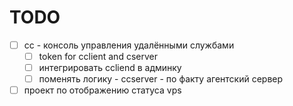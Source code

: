 # TODO

- [ ] сс - консоль управления удалёнными службами
  - [ ] token for cclient and cserver
  - [ ] интегрировать ccliend в админку
  - [ ] поменять логику - ccserver - по факту агентский сервер
- [ ] проект по отображению статуса vps

